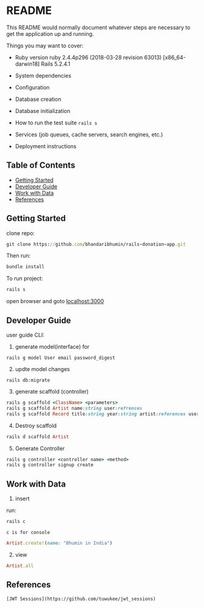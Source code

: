 # README

This README would normally document whatever steps are necessary to get the
application up and running.

Things you may want to cover:

* Ruby version
ruby 2.4.4p296 (2018-03-28 revision 63013) [x86_64-darwin18]
Rails 5.2.4.1

* System dependencies

* Configuration

* Database creation

* Database initialization

* How to run the test suite
 ```rails s```

* Services (job queues, cache servers, search engines, etc.)

* Deployment instructions



## Table of Contents

  - [Getting Started](#getting-started)
  - [Developer Guide](#developer-guide)
  - [Work with Data](#work-with-data)
  - [References](#references)

## Getting Started

clone repo:

```ruby
git clone https://github.com/bhandaribhumin/rails-donation-app.git
```

Then run:

```ruby
bundle install
```

To run project:

```ruby
rails s
```
open browser and goto [localhost:3000](http://localhost:3000) 

## Developer Guide

user guide CLI:

1. generate model(interface) for 
```
rails g model User email password_digest 
```

2. updte model changes
```
rails db:migrate
``` 

3. generate scaffold (controller)
```ruby
rails g scaffold <ClassName> <parameters>
rails g scaffold Artist name:string user:refrences
rails g scaffold Record title:string year:string artist:references user:references
``` 

4. Destroy scaffold 
```ruby
rails d scaffold Artist
```

5. Generate Controller
```ruby
rails g controller <controller name> <method>
rails g controller signup create
```
## Work with Data

1. insert

run: 

```ruby
rails c 
```

`c is for console`
    
```ruby
Artist.create!(name: "Bhumin in India")
```


2. view
```ruby
Artist.all
```

## References
    [JWT Sessions](https://github.com/tuwukee/jwt_sessions)

